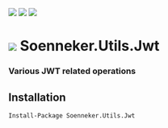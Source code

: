 [![](https://img.shields.io/nuget/v/Soenneker.Utils.Jwt.svg?style=for-the-badge)](https://www.nuget.org/packages/Soenneker.Utils.Jwt/)
[![](https://img.shields.io/github/actions/workflow/status/soenneker/soenneker.utils.jwt/publish.yml?style=for-the-badge)](https://github.com/soenneker/soenneker.utils.jwt/actions/workflows/publish.yml)
[![](https://img.shields.io/nuget/dt/Soenneker.Utils.Jwt.svg?style=for-the-badge)](https://www.nuget.org/packages/Soenneker.Utils.Jwt/)

# ![](https://user-images.githubusercontent.com/4441470/224455560-91ed3ee7-f510-4041-a8d2-3fc093025112.png) Soenneker.Utils.Jwt
### Various JWT related operations

## Installation

```
Install-Package Soenneker.Utils.Jwt
```

